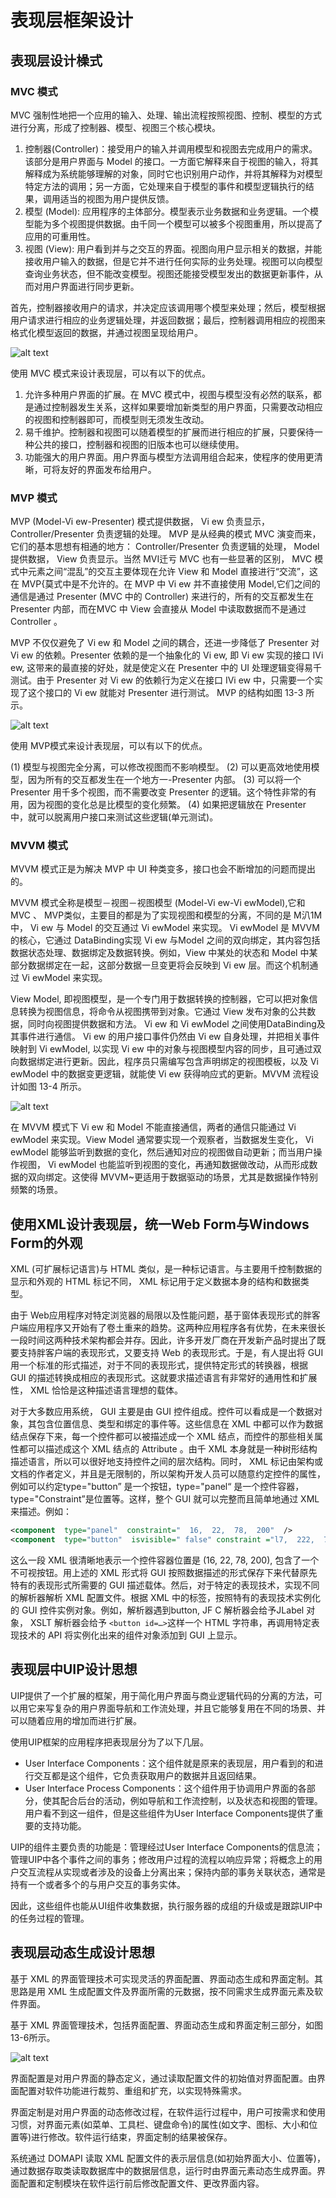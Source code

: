 # 表现层框架设计

## 表现层设计橾式

###  MVC 模式

MVC 强制性地把一个应用的输入、处理、输出流程按照视图、控制、模型的方式进行分离，形成了控制器、模型、视图三个核心模块。


1. 控制器(Controller)：接受用户的输入并调用模型和视图去完成用户的需求。该部分是用户界面与 Model 的接口。一方面它解释来自于视图的输入，将其解释成为系统能够理解的对象，同时它也识别用户动作，并将其解释为对模型特定方法的调用；另一方面，它处理来自于模型的事件和模型逻辑执行的结果，调用适当的视图为用户提供反馈。
2. 模型 (Model): 应用程序的主体部分。模型表示业务数据和业务逻辑。一个模型能为多个视图提供数据。由千同一个模型可以被多个视图重用，所以提高了应用的可重用性。
3. 视图 (View): 用户看到并与之交互的界面。视图向用户显示相关的数据，并能接收用户输入的数据，但是它并不进行任何实际的业务处理。视图可以向模型查询业务状态，但不能改变模型。视图还能接受模型发出的数据更新事件，从而对用户界面进行同步更新。



首先，控制器接收用户的请求，并决定应该调用哪个模型来处理；然后，模型根据用户请求进行相应的业务逻辑处理，并返回数据；最后，控制器调用相应的视图来格式化模型返回的数据，并通过视图呈现给用户。

![alt text](2表现层框架设计/MVC.png)

使用 MVC 模式来设计表现层，可以有以下的优点。

1. 允许多种用户界面的扩展。在 MVC 模式中，视图与模型没有必然的联系，都是通过控制器发生关系，这样如果要增加新类型的用户界面，只需要改动相应的视图和控制器即可，而模型则无须发生改动。
2. 易千维护。控制器和视图可以随着模型的扩展而进行相应的扩展，只要保待一种公共的接口，控制器和视图的旧版本也可以继续使用。
3. 功能强大的用户界面。用户界面与模型方法调用组合起来，使程序的使用更清晰，可将友好的界面发布给用户。


### MVP 模式

MVP  (Model-Vi ew-Presenter) 模式提供数据， Vi ew 负责显示， Controller/Presenter 负责逻辑的处理。 MVP 是从经典的模式 MVC 演变而来，它们的基本思想有相通的地方： Controller/Presenter 负责逻辑的处理， Model 提供数据， View 负责显示。当然 MVI迁亏 MVC 也有一些显著的区别， MVC 模式中元素之间“混乱”的交互主要体现在允许 View 和 Model 直接进行“交流”，这在 MVP{莫式中是不允许的。在 MVP 中 Vi ew 并不直接使用 Model,它们之间的通信是通过 Presenter (MVC 中的 Controller) 来进行的，所有的交互都发生在 Presenter 内部，而在MVC 中 View 会直接从 Model 中读取数据而不是通过 Controller 。

MVP 不仅仅避免了 Vi ew 和 Model 之间的耦合，还进一步降低了 Presenter 对 Vi ew 的依赖。Presenter 依赖的是一个抽象化的 Vi ew, 即 Vi ew 实现的接口 IVi ew, 这带来的最直接的好处，就是使定义在 Presenter 中的 UI 处理逻辑变得易千测试。由于 Presenter 对 Vi ew 的依赖行为定义在接口 IVi ew 中，只需要一个实现了这个接口的 Vi ew 就能对 Presenter 进行测试。 MVP 的结构如图 13-3 所示。

![alt text](1层次式体系结构概述/MVP设计模式.png)

使用 MVP模式来设计表现层，可以有以下的优点。

(1) 模型与视图完全分离，可以修改视图而不影响模型。
(2) 可以更高效地使用模型，因为所有的交互都发生在一个地方一-Presenter 内部。
(3) 可以将一个 Presenter 用千多个视图，而不需要改变 Presenter 的逻辑。这个特性非常的有用，因为视图的变化总是比模型的变化频繁。
(4) 如果把逻辑放在 Presenter 中，就可以脱离用户接口来测试这些逻辑(单元测试)。

###  MVVM 模式

MVVM 模式正是为解决 MVP 中 UI 种类变多，接口也会不断增加的问题而提出的。

MVVM 模式全称是模型－视图－视图模型 (Model-Vi ew-Vi ewModel),它和 MVC 、 MVP类似，主要目的都是为了实现视图和模型的分离，不同的是 M汃1M 中， Vi ew 与 Model 的交互通过 Vi ewModel 来实现。 Vi ewModel 是 MVVM 的核心，它通过 DataBinding实现 Vi ew 与Model 之间的双向绑定，其内容包括数据状态处理、数据绑定及数据转换。例如，View 中某处的状态和 Model 中某部分数据绑定在一起，这部分数据一旦变更将会反映到 Vi ew 层。而这个机制通过 Vi ewModel 来实现。

View Model, 即视图模型，是一个专门用于数据转换的控制器，它可以把对象信息转换为视图信息，将命令从视图携带到对象。它通过 View 发布对象的公共数据，同时向视图提供数据和方法。 Vi ew 和 Vi ewModel 之间使用DataBinding及其事件进行通信。 Vi ew 的用户接口事件仍然由 Vi ew 自身处理，并把相关事件映射到 Vi ewModel, 以实现 Vi ew 中的对象与视图模型内容的同步，且可通过双向数据绑定进行更新。因此，程序员只需编写包含声明绑定的视图模板，以及 Vi ewModel 中的数据变更逻辑，就能使 Vi ew 获得响应式的更新。MVVM 流程设计如图 13-4 所示。

![alt text](1层次式体系结构概述/MVVM设计模式.png)

在 MVVM 模式下 Vi ew 和 Model 不能直接通信，两者的通信只能通过 Vi ewModel 来实现。View Model 通常要实现一个观察者，当数据发生变化， Vi ewModel 能够监听到数据的变化，然后通知对应的视图做自动更新；而当用户操作视图， Vi ewModel 也能监听到视图的变化，再通知数据做改动，从而形成数据的双向绑定。这使得 MVVM~更适用于数据驱动的场景，尤其是数据操作特别频繁的场景。


## 使用XML设计表现层，统一Web Form与Windows Form的外观

XML (可扩展标记语言)与 HTML 类似，是一种标记语言。与主要用千控制数据的显示和外观的 HTML 标记不同， XML 标记用于定义数据本身的结构和数据类型。 


由于 Web应用程序对特定浏览器的局限以及性能问题，基于窗体表现形式的胖客户端应用程序又开始有了卷土重来的趋势。这两种应用程序各有优势，在未来很长一段时间这两种技术架构都会并存。因此，许多开发厂商在开发新产品时提出了既要支持胖客户端的表现形式，又要支持 Web 的表现形式。于是，有人提出将 GUI 用一个标准的形式描述，对于不同的表现形式，提供特定形式的转换器，根据 GUI 的描述转换成相应的表现形式。这就要求描述语言有非常好的通用性和扩展性， XML 恰恰是这种描述语言理想的载体。

对于大多数应用系统， GUI 主要是由 GUI 控件组成。控件可以看成是一个数据对象，其包含位置信息、类型和绑定的事件等。这些信息在 XML 中都可以作为数据结点保存下来，每一个控件都可以被描述成一个 XML 结点，而控件的那些相关属性都可以描述成这个 XML 结点的 Attribute 。由千 XML 本身就是一种树形结构描述语言，所以可以很好地支持控件之间的层次结构。同时， XML 标记由架构或文档的作者定义，并且是无限制的，所以架构开发人员可以随意约定控件的属性，例如可以约定type="button” 是一个按钮，type="panel“ 是一个控件容器，type="Constraint”是位置等。这样，整个 GUI 就可以完整而且简单地通过 XML 来描述。例如：



```xml
<component  type="panel"  constraint="  16,  22,  78,  200"  /> 
<component  type="button"  isvisible=" false" constraint ="l7,  222,  78,  20"/> </component> 
```

这么一段 XML 很清晰地表示一个控件容器位置是 (16, 22,  78,  200), 包含了一个不可视按钮。用上述的 XML 形式将 GUI 按照数据描述的形式保存下来代替原先特有的表现形式所需要的 GUI 描述载体。然后，对于特定的表现技术，实现不同的解析器解析 XML 配置文件。根据 XML 中的标签，按照特有的表现技术实例化的 GUI 控件实例对象。例如，解析器遇到button,  JF C 解析器会给予JLabel 对象， XSLT 解析器会给予 `<button id=…>`这样一个 HTML 字符串，再调用特定表现技术的 API 将实例化出来的组件对象添加到 GUI 上显示。



## 表现层中UIP设计思想
UIP提供了一个扩展的框架，用于简化用户界面与商业逻辑代码的分离的方法，可以用它来写复杂的用户界面导航和工作流处理，并且它能够复用在不同的场景、并可以随着应用的增加而进行扩展。

使用UIP框架的应用程序把表现层分为了以下几层。

- User Interface Components：这个组件就是原来的表现层，用户看到的和进行交互都是这个组件，它负责获取用户的数据并且返回结果。
- User Interface Process Components：这个组件用于协调用户界面的各部分，使其配合后台的活动，例如导航和工作流控制，以及状态和视图的管理。用户看不到这一组件，但是这些组件为User Interface Components提供了重要的支持功能。

UIP的组件主要负责的功能是：管理经过User Interface Components的信息流；管理UIP中各个事件之间的事务；修改用户过程的流程以响应异常；将概念上的用户交互流程从实现或者涉及的设备上分离出来；保持内部的事务关联状态，通常是持有一个或者多个的与用户交互的事务实体。

因此，这些组件也能从UI组件收集数据，执行服务器的成组的升级或是跟踪UIP中的任务过程的管理。 




## 表现层动态生成设计思想

基于 XML 的界面管理技术可实现灵活的界面配置、界面动态生成和界面定制。其思路是用 XML 生成配置文件及界面所需的元数据，按不同需求生成界面元素及软件界面。

基于 XML 界面管理技术，包括界面配置、界面动态生成和界面定制三部分，如图 13-6所示。

![alt text](2表现层框架设计/基于XML的界面管理技术框图.png)


界面配置是对用户界面的静态定义，通过读取配置文件的初始值对界面配置。由界面配置对软件功能进行裁剪、重组和扩充，以实现特殊需求。

界面定制是对用户界面的动态修改过程，在软件运行过程中，用户可按需求和使用习惯，对界面元素(如菜单、工具栏、键盘命令)的属性(如文字、图标、大小和位置等)进行修改。软件运行结束，界面定制的结果被保存。

系统通过 DOMAPI 读取 XML 配置文件的表示层信息(如初始界面大小、位置等)，通过数据存取类读取数据库中的数据层信息，运行时由界面元素动态生成界面。界面配置和定制模块在软件运行前后修改配置文件、更改界面内容。



















































